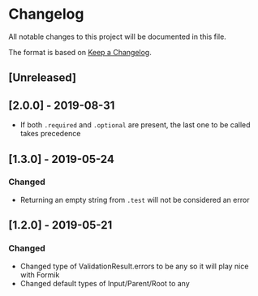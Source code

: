 # Changelog

All notable changes to this project will be documented in this file.

The format is based on [Keep a Changelog](https://keepachangelog.com/en/1.0.0/).

## [Unreleased]

## [2.0.0] - 2019-08-31

- If both `.required` and `.optional` are present, the last one to be called takes precedence

## [1.3.0] - 2019-05-24

### Changed

- Returning an empty string from `.test` will not be considered an error

## [1.2.0] - 2019-05-21

### Changed

- Changed type of ValidationResult.errors to be any so it will play nice with Formik
- Changed default types of Input/Parent/Root to any
